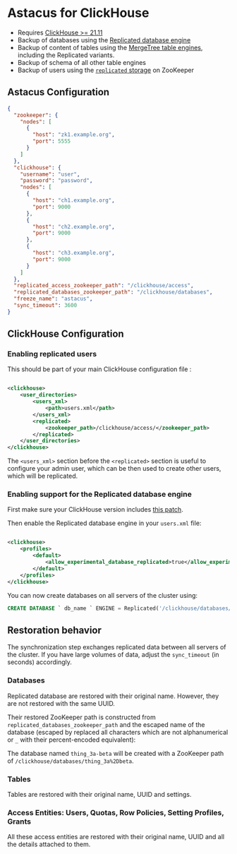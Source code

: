 # Astacus for ClickHouse

- Requires [ClickHouse >= 21.11](https://clickhouse.com/docs/en/whats-new/changelog/#clickhouse-release-v21-11-2021-11-09)
- Backup of databases using
  the [Replicated database engine](https://clickhouse.tech/docs/en/engines/database-engines/replicated/)
- Backup of content of tables using
  the [MergeTree table engines](https://clickhouse.tech/docs/en/engines/table-engines/mergetree-family/), including the
  Replicated variants.
- Backup of schema of all other table engines
- Backup of users using
  the [`replicated` storage](https://clickhouse.tech/docs/en/operations/server-configuration-parameters/settings/#user_directories)
  on ZooKeeper

## Astacus Configuration

```json
{
  "zookeeper": {
    "nodes": [
      {
        "host": "zk1.example.org",
        "port": 5555
      }
    ]
  },
  "clickhouse": {
    "username": "user",
    "password": "password",
    "nodes": [
      {
        "host": "ch1.example.org",
        "port": 9000
      },
      {
        "host": "ch2.example.org",
        "port": 9000
      },
      {
        "host": "ch3.example.org",
        "port": 9000
      }
    ]
  },
  "replicated_access_zookeeper_path": "/clickhouse/access",
  "replicated_databases_zookeeper_path": "/clickhouse/databases",
  "freeze_name": "astacus",
  "sync_timeout": 3600
}
```

## ClickHouse Configuration

### Enabling replicated users

This should be part of your main ClickHouse configuration file :

```xml

<clickhouse>
    <user_directories>
        <users_xml>
            <path>users.xml</path>
        </users_xml>
        <replicated>
            <zookeeper_path>/clickhouse/access/</zookeeper_path>
        </replicated>
    </user_directories>
</clickhouse>
```

The `<users_xml>` section before the `<replicated>` section is useful to configure your admin user, which can be then used to
create other users, which will be replicated.

### Enabling support for the Replicated database engine

First make sure your ClickHouse version includes [this patch](https://github.com/ClickHouse/ClickHouse/pull/29202).

Then enable the Replicated database engine in your `users.xml` file:

```xml

<clickhouse>
    <profiles>
        <default>
            <allow_experimental_database_replicated>true</allow_experimental_database_replicated>
        </default>
    </profiles>
</clickhouse>
```

You can now create databases on all servers of the cluster using:

```sql
CREATE DATABASE ` db_name ` ENGINE = Replicated('/clickhouse/databases/db_name', '{shard}', '{replica}')
```

## Restoration behavior

The synchronization step exchanges replicated data between all servers of the cluster.
If you have large volumes of data, adjust the `sync_timeout` (in seconds) accordingly.

### Databases

Replicated database are restored with their original name. However, they are not restored with the same UUID.

Their restored ZooKeeper path is constructed from `replicated_databases_zookeeper_path` and the escaped name of the
database (escaped by replaced all characters which are not alphanumerical or `_` with their percent-encoded equivalent):

The database named `thing_3a-beta` will be created with a ZooKeeper path of
`/clickhouse/databases/thing_3a%2Dbeta`.

### Tables

Tables are restored with their original name, UUID and settings.

### Access Entities: Users, Quotas, Row Policies, Setting Profiles, Grants

All these access entities are restored with their original name, UUID and all the details attached to them.
